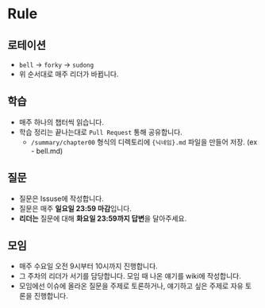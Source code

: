 # Rule

## 로테이션

- `bell` -> `forky` -> `sudong`
- 위 순서대로 매주 리더가 바뀝니다.

## 학습

- 매주 하나의 챕터씩 읽습니다.
- 학습 정리는 끝나는대로 `Pull Request` 통해 공유합니다.
  - `/summary/chapter00` 형식의 디렉토리에 `{닉네임}.md` 파일을 만들어 저장. (ex - bell.md)

## 질문

- 질문은 Issuse에 작성합니다.
- 질문은 매주 **일요일 23:59 마감**입니다.
- **리더는** 질문에 대해 **화요일 23:59까지 답변**을 달아주세요.

## 모임

- 매주 수요일 오전 9시부터 10시까지 진행합니다.
- 그 주차의 리더가 서기를 담당합니다. 모임 때 나온 얘기를 wiki에 작성합니다.
- 모임에선 이슈에 올라온 질문을 주제로 토론하거나, 얘기하고 싶은 주제로 자유 토론을 진행합니다.
